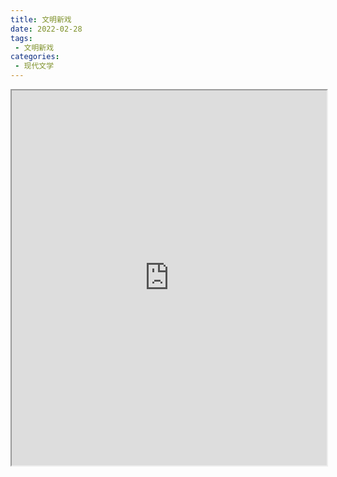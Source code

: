 ```yaml
---
title: 文明新戏
date: 2022-02-28
tags:
 - 文明新戏
categories:
 - 现代文学
---
```




<iframe src="https://study-doc.yourtools.icu/pdf/web/viewer.html?file=https://vkceyugu.cdn.bspapp.com/VKCEYUGU-e9075d72-0451-48df-afe1-d46932ae4554/c83282a1-df23-4dd0-bbc4-46e7520e9037.pdf" width="100%" height="600px"></iframe>
